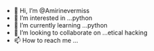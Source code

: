 - 👋 Hi, I’m @Amirinevermiss
- 👀 I’m interested in ...python
- 🌱 I’m currently learning ...python
- 💞️ I’m looking to collaborate on ...etical hacking
- 📫 How to reach me ...

<!---
Amirinevermiss/Amirinevermiss is a ✨ special ✨ repository because its `README.md` (this file) appears on your GitHub profile.
You can click the Preview link to take a look at your changes.
--->
